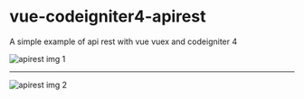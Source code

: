 # vue-codeigniter4-apirest
A simple example of api rest  with vue vuex and codeigniter 4 

![apirest img 1](https://github.com/rgstech/vue-codeigniter4-apirest/screenshots/blob/master/shotApi.JPG.jpg?raw=true)

************
![apirest img 2](https://github.com/rgstech/vue-codeigniter4-apirest/screenshots/blob/master/shotApi2.JPG.jpg?raw=true)


